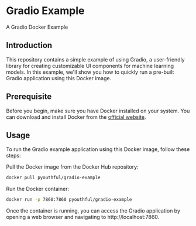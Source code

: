 # Gradio Example
A Gradio Docker Example

## Introduction

This repository contains a simple example of using Gradio, a user-friendly library for creating customizable UI components for machine learning models. In this example, we'll show you how to quickly run a pre-built Gradio application using this Docker image.

## Prerequisite

Before you begin, make sure you have Docker installed on your system. You can download and install Docker from the [official website](https://www.docker.com/get-started).

## Usage

To run the Gradio example application using this Docker image, follow these steps:

Pull the Docker image from the Docker Hub repository:
```bash
docker pull pyouthful/gradio-example
```
Run the Docker container:
```bash
docker run -p 7860:7860 pyouthful/gradio-example
```
Once the container is running, you can access the Gradio application by opening a web browser and navigating to http://localhost:7860.
